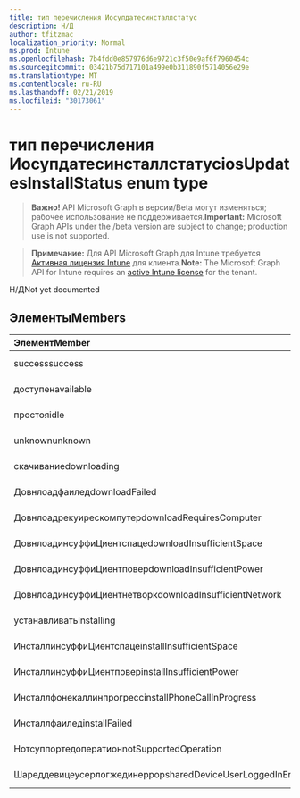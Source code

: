 ```yaml
---
title: тип перечисления Иосупдатесинсталлстатус
description: Н/Д
author: tfitzmac
localization_priority: Normal
ms.prod: Intune
ms.openlocfilehash: 7b4fdd0e857976d6e9721c3f50e9af6f7960454c
ms.sourcegitcommit: 03421b75d717101a499e0b311890f5714056e29e
ms.translationtype: MT
ms.contentlocale: ru-RU
ms.lasthandoff: 02/21/2019
ms.locfileid: "30173061"
---
```

# <a name="iosupdatesinstallstatus-enum-type"></a><span data-ttu-id="de13b-103">тип перечисления Иосупдатесинсталлстатус</span><span class="sxs-lookup"><span data-stu-id="de13b-103">iosUpdatesInstallStatus enum type</span></span>

> <span data-ttu-id="de13b-104">**Важно!** API Microsoft Graph в версии/Beta могут изменяться; рабочее использование не поддерживается.</span><span class="sxs-lookup"><span data-stu-id="de13b-104">**Important:** Microsoft Graph APIs under the /beta version are subject to change; production use is not supported.</span></span>

> <span data-ttu-id="de13b-105">**Примечание:** Для API Microsoft Graph для Intune требуется [Активная лицензия Intune](https://go.microsoft.com/fwlink/?linkid=839381) для клиента.</span><span class="sxs-lookup"><span data-stu-id="de13b-105">**Note:** The Microsoft Graph API for Intune requires an [active Intune license](https://go.microsoft.com/fwlink/?linkid=839381) for the tenant.</span></span>

<span data-ttu-id="de13b-106">Н/Д</span><span class="sxs-lookup"><span data-stu-id="de13b-106">Not yet documented</span></span>

## <a name="members"></a><span data-ttu-id="de13b-107">Элементы</span><span class="sxs-lookup"><span data-stu-id="de13b-107">Members</span></span>
|<span data-ttu-id="de13b-108">Элемент</span><span class="sxs-lookup"><span data-stu-id="de13b-108">Member</span></span>|<span data-ttu-id="de13b-109">Значение</span><span class="sxs-lookup"><span data-stu-id="de13b-109">Value</span></span>|<span data-ttu-id="de13b-110">Описание</span><span class="sxs-lookup"><span data-stu-id="de13b-110">Description</span></span>|
|:---|:---|:---|
|<span data-ttu-id="de13b-111">success</span><span class="sxs-lookup"><span data-stu-id="de13b-111">success</span></span>|<span data-ttu-id="de13b-112">нуль</span><span class="sxs-lookup"><span data-stu-id="de13b-112">0</span></span>|<span data-ttu-id="de13b-113">Н/Д</span><span class="sxs-lookup"><span data-stu-id="de13b-113">Not yet documented</span></span>|
|<span data-ttu-id="de13b-114">доступен</span><span class="sxs-lookup"><span data-stu-id="de13b-114">available</span></span>|<span data-ttu-id="de13b-115">1,1</span><span class="sxs-lookup"><span data-stu-id="de13b-115">1</span></span>|<span data-ttu-id="de13b-116">Н/Д</span><span class="sxs-lookup"><span data-stu-id="de13b-116">Not yet documented</span></span>|
|<span data-ttu-id="de13b-117">простоя</span><span class="sxs-lookup"><span data-stu-id="de13b-117">idle</span></span>|<span data-ttu-id="de13b-118">2</span><span class="sxs-lookup"><span data-stu-id="de13b-118">2</span></span>|<span data-ttu-id="de13b-119">Н/Д</span><span class="sxs-lookup"><span data-stu-id="de13b-119">Not yet documented</span></span>|
|<span data-ttu-id="de13b-120">unknown</span><span class="sxs-lookup"><span data-stu-id="de13b-120">unknown</span></span>|<span data-ttu-id="de13b-121">4</span><span class="sxs-lookup"><span data-stu-id="de13b-121">3</span></span>|<span data-ttu-id="de13b-122">Н/Д</span><span class="sxs-lookup"><span data-stu-id="de13b-122">Not yet documented</span></span>|
|<span data-ttu-id="de13b-123">скачивание</span><span class="sxs-lookup"><span data-stu-id="de13b-123">downloading</span></span>|<span data-ttu-id="de13b-124">— 2016330712</span><span class="sxs-lookup"><span data-stu-id="de13b-124">-2016330712</span></span>|<span data-ttu-id="de13b-125">Н/Д</span><span class="sxs-lookup"><span data-stu-id="de13b-125">Not yet documented</span></span>|
|<span data-ttu-id="de13b-126">Довнлоадфаилед</span><span class="sxs-lookup"><span data-stu-id="de13b-126">downloadFailed</span></span>|<span data-ttu-id="de13b-127">— 2016330711</span><span class="sxs-lookup"><span data-stu-id="de13b-127">-2016330711</span></span>|<span data-ttu-id="de13b-128">Н/Д</span><span class="sxs-lookup"><span data-stu-id="de13b-128">Not yet documented</span></span>|
|<span data-ttu-id="de13b-129">Довнлоадрекуирескомпутер</span><span class="sxs-lookup"><span data-stu-id="de13b-129">downloadRequiresComputer</span></span>|<span data-ttu-id="de13b-130">— 2016330710</span><span class="sxs-lookup"><span data-stu-id="de13b-130">-2016330710</span></span>|<span data-ttu-id="de13b-131">Н/Д</span><span class="sxs-lookup"><span data-stu-id="de13b-131">Not yet documented</span></span>|
|<span data-ttu-id="de13b-132">ДовнлоадинсуффиЦиентспаце</span><span class="sxs-lookup"><span data-stu-id="de13b-132">downloadInsufficientSpace</span></span>|<span data-ttu-id="de13b-133">— 2016330709</span><span class="sxs-lookup"><span data-stu-id="de13b-133">-2016330709</span></span>|<span data-ttu-id="de13b-134">Н/Д</span><span class="sxs-lookup"><span data-stu-id="de13b-134">Not yet documented</span></span>|
|<span data-ttu-id="de13b-135">ДовнлоадинсуффиЦиентповер</span><span class="sxs-lookup"><span data-stu-id="de13b-135">downloadInsufficientPower</span></span>|<span data-ttu-id="de13b-136">— 2016330708</span><span class="sxs-lookup"><span data-stu-id="de13b-136">-2016330708</span></span>|<span data-ttu-id="de13b-137">Н/Д</span><span class="sxs-lookup"><span data-stu-id="de13b-137">Not yet documented</span></span>|
|<span data-ttu-id="de13b-138">ДовнлоадинсуффиЦиентнетворк</span><span class="sxs-lookup"><span data-stu-id="de13b-138">downloadInsufficientNetwork</span></span>|<span data-ttu-id="de13b-139">— 2016330707</span><span class="sxs-lookup"><span data-stu-id="de13b-139">-2016330707</span></span>|<span data-ttu-id="de13b-140">Н/Д</span><span class="sxs-lookup"><span data-stu-id="de13b-140">Not yet documented</span></span>|
|<span data-ttu-id="de13b-141">устанавливать</span><span class="sxs-lookup"><span data-stu-id="de13b-141">installing</span></span>|<span data-ttu-id="de13b-142">— 2016330706</span><span class="sxs-lookup"><span data-stu-id="de13b-142">-2016330706</span></span>|<span data-ttu-id="de13b-143">Н/Д</span><span class="sxs-lookup"><span data-stu-id="de13b-143">Not yet documented</span></span>|
|<span data-ttu-id="de13b-144">ИнсталлинсуффиЦиентспаце</span><span class="sxs-lookup"><span data-stu-id="de13b-144">installInsufficientSpace</span></span>|<span data-ttu-id="de13b-145">— 2016330705</span><span class="sxs-lookup"><span data-stu-id="de13b-145">-2016330705</span></span>|<span data-ttu-id="de13b-146">Н/Д</span><span class="sxs-lookup"><span data-stu-id="de13b-146">Not yet documented</span></span>|
|<span data-ttu-id="de13b-147">ИнсталлинсуффиЦиентповер</span><span class="sxs-lookup"><span data-stu-id="de13b-147">installInsufficientPower</span></span>|<span data-ttu-id="de13b-148">— 2016330704</span><span class="sxs-lookup"><span data-stu-id="de13b-148">-2016330704</span></span>|<span data-ttu-id="de13b-149">Н/Д</span><span class="sxs-lookup"><span data-stu-id="de13b-149">Not yet documented</span></span>|
|<span data-ttu-id="de13b-150">Инсталлфонекаллинпрогресс</span><span class="sxs-lookup"><span data-stu-id="de13b-150">installPhoneCallInProgress</span></span>|<span data-ttu-id="de13b-151">— 2016330703</span><span class="sxs-lookup"><span data-stu-id="de13b-151">-2016330703</span></span>|<span data-ttu-id="de13b-152">Н/Д</span><span class="sxs-lookup"><span data-stu-id="de13b-152">Not yet documented</span></span>|
|<span data-ttu-id="de13b-153">Инсталлфаилед</span><span class="sxs-lookup"><span data-stu-id="de13b-153">installFailed</span></span>|<span data-ttu-id="de13b-154">— 2016330702</span><span class="sxs-lookup"><span data-stu-id="de13b-154">-2016330702</span></span>|<span data-ttu-id="de13b-155">Н/Д</span><span class="sxs-lookup"><span data-stu-id="de13b-155">Not yet documented</span></span>|
|<span data-ttu-id="de13b-156">Нотсуппортедоператион</span><span class="sxs-lookup"><span data-stu-id="de13b-156">notSupportedOperation</span></span>|<span data-ttu-id="de13b-157">— 2016330701</span><span class="sxs-lookup"><span data-stu-id="de13b-157">-2016330701</span></span>|<span data-ttu-id="de13b-158">Н/Д</span><span class="sxs-lookup"><span data-stu-id="de13b-158">Not yet documented</span></span>|
|<span data-ttu-id="de13b-159">Шареддевицеусерлогжединеррор</span><span class="sxs-lookup"><span data-stu-id="de13b-159">sharedDeviceUserLoggedInError</span></span>|<span data-ttu-id="de13b-160">— 2016330699</span><span class="sxs-lookup"><span data-stu-id="de13b-160">-2016330699</span></span>|<span data-ttu-id="de13b-161">Н/Д</span><span class="sxs-lookup"><span data-stu-id="de13b-161">Not yet documented</span></span>|




